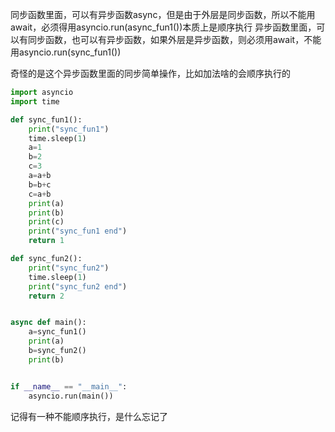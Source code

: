 

同步函数里面，可以有异步函数async，但是由于外层是同步函数，所以不能用await，必须得用asyncio.run(async_fun1())本质上是顺序执行
异步函数里面，可以有同步函数，也可以有异步函数，如果外层是异步函数，则必须用await，不能用asyncio.run(sync_fun1())


奇怪的是这个异步函数里面的同步简单操作，比如加法啥的会顺序执行的
```python
import asyncio
import time

def sync_fun1():
    print("sync_fun1")
    time.sleep(1)
    a=1
    b=2
    c=3
    a=a+b
    b=b+c
    c=a+b
    print(a)
    print(b)
    print(c)
    print("sync_fun1 end")
    return 1

def sync_fun2():
    print("sync_fun2")
    time.sleep(1)
    print("sync_fun2 end")
    return 2


async def main():
    a=sync_fun1()
    print(a)
    b=sync_fun2()
    print(b)


if __name__ == "__main__":
    asyncio.run(main())
```

记得有一种不能顺序执行，是什么忘记了